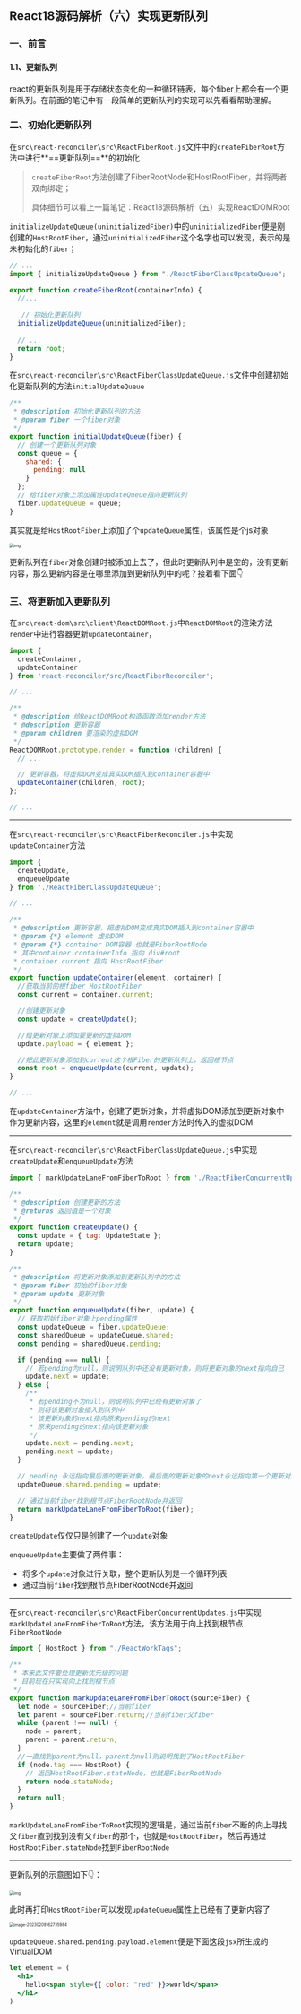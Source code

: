 ## React18源码解析（六）实现更新队列

### 一、前言

#### 1.1、更新队列

react的更新队列是用于存储状态变化的一种循环链表，每个fiber上都会有一个更新队列。在前面的笔记<!--React18源码解析（四）理解fiber-->中有一段简单的更新队列的实现可以先看看帮助理解。

### 二、初始化更新队列

在`src\react-reconciler\src\ReactFiberRoot.js`文件中的`createFiberRoot`方法中进行**==更新队列==**的初始化

> `createFiberRoot`方法创建了FiberRootNode和HostRootFiber，并将两者双向绑定；
>
> 具体细节可以看上一篇笔记：React18源码解析（五）实现ReactDOMRoot

 `initializeUpdateQueue(uninitializedFiber)`中的`uninitializedFiber`便是刚创建的`HostRootFiber`，通过`uninitializedFiber`这个名字也可以发现，表示的是未初始化的`fiber`；

```js
// ...
import { initializeUpdateQueue } from "./ReactFiberClassUpdateQueue";

export function createFiberRoot(containerInfo) {
  //...
  
   // 初始化更新队列
  initializeUpdateQueue(uninitializedFiber);
  
  // ...
  return root;
}

```

在`src\react-reconciler\src\ReactFiberClassUpdateQueue.js`文件中创建初始化更新队列的方法`initialUpdateQueue`

```js
/**
 * @description 初始化更新队列的方法
 * @param fiber 一个fiber对象
 */
export function initialUpdateQueue(fiber) {
  // 创建一个更新队列对象
  const queue = {
    shared: {
      pending: null
    }
  };
  // 给fiber对象上添加属性updateQueue指向更新队列
  fiber.updateQueue = queue;
}
```

其实就是给`HostRootFiber`上添加了个`updateQueue`属性，该属性是个js对象

<img src="https://raw.githubusercontent.com/wanglufei561/picture_repo/master/assets/initializeUpdateQueue_1664039386818.png" alt="img" style="zoom:50%;" />

更新队列在`fiber`对象创建时被添加上去了，但此时更新队列中是空的，没有更新内容，那么更新内容是在哪里添加到更新队列中的呢？接着看下面👇

### 三、将更新加入更新队列

在`src\react-dom\src\client\ReactDOMRoot.js`中`ReactDOMRoot`的渲染方法`render`中进行容器更新`updateContainer`，<!--初渲染也是一种容器更新，因为刚开始的容器中是空的-->

```js
import {
  createContainer,
  updateContainer
} from 'react-reconciler/src/ReactFiberReconciler';

// ...

/**
 * @description 给ReactDOMRoot构造函数添加render方法
 * @description 更新容器
 * @param children 要渲染的虚拟DOM
 */
ReactDOMRoot.prototype.render = function (children) {
  // ...

  // 更新容器，将虚拟DOM变成真实DOM插入到container容器中
  updateContainer(children, root);
};

// ...
```

------

在`src\react-reconciler\src\ReactFiberReconciler.js`中实现`updateContainer`方法

```js
import {
  createUpdate,
  enqueueUpdate
} from './ReactFiberClassUpdateQueue';

// ... 

/**
 * @description 更新容器，把虚拟DOM变成真实DOM插入到container容器中
 * @param {*} element 虚拟DOM
 * @param {*} container DOM容器 也就是FiberRootNode
 * 其中container.containerInfo 指向 div#root
 * container.current 指向 HostRootFiber
 */
export function updateContainer(element, container) {
  //获取当前的根fiber HostRootFiber
  const current = container.current;

  //创建更新对象
  const update = createUpdate();

  //给更新对象上添加要更新的虚拟DOM
  update.payload = { element };

  //把此更新对象添加到current这个根Fiber的更新队列上，返回根节点
  const root = enqueueUpdate(current, update);
}

// ...
```

在`updateContainer`方法中，创建了更新对象，并将虚拟DOM添加到更新对象中作为更新内容，这里的`element`就是调用`render`方法时传入的虚拟DOM

------

在`src\react-reconciler\src\ReactFiberClassUpdateQueue.js`中实现`createUpdate`和`enqueueUpdate`方法

```js
import { markUpdateLaneFromFiberToRoot } from './ReactFiberConcurrentUpdates';

/**
 * @description 创建更新的方法
 * @returns 返回值是一个对象
 */
export function createUpdate() {
  const update = { tag: UpdateState };
  return update;
}

/**
 * @description 将更新对象添加到更新队列中的方法
 * @param fiber 初始的fiber对象
 * @param update 更新对象
 */
export function enqueueUpdate(fiber, update) {
  // 获取初始fiber对象上pending属性
  const updateQueue = fiber.updateQueue;
  const sharedQueue = updateQueue.shared;
  const pending = sharedQueue.pending;

  if (pending === null) {
    // 若pending为null，则说明队列中还没有更新对象，则将更新对象的next指向自己
    update.next = update;
  } else {
    /**
     * 若pending不为null，则说明队列中已经有更新对象了
     * 则将该更新对象插入到队列中
     * 该更新对象的next指向原来pending的next
     * 原来pending的next指向该更新对象
     */
    update.next = pending.next;
    pending.next = update;
  }

  // pending 永远指向最后面的更新对象，最后面的更新对象的next永远指向第一个更新对象
  updateQueue.shared.pending = update;

  // 通过当前fiber找到根节点FiberRootNode并返回
  return markUpdateLaneFromFiberToRoot(fiber);
}
```

`createUpdate`仅仅只是创建了一个`update`对象

`enqueueUpdate`主要做了两件事：

- 将多个`update`对象进行关联，整个更新队列是一个循环列表<!--关于循环列表的笔记在04、理解fiber这篇笔记中有记录-->
- 通过当前`fiber`找到根节点FiberRootNode并返回

------

在`src\react-reconciler\src\ReactFiberConcurrentUpdates.js`中实现`markUpdateLaneFromFiberToRoot`方法，该方法用于向上找到根节点`FiberRootNode`

```js
import { HostRoot } from "./ReactWorkTags";

/**
 * 本来此文件要处理更新优先级的问题
 * 目前现在只实现向上找到根节点
 */
export function markUpdateLaneFromFiberToRoot(sourceFiber) {
  let node = sourceFiber;//当前fiber
  let parent = sourceFiber.return;//当前fiber父fiber
  while (parent !== null) {
    node = parent;
    parent = parent.return;
  }
  //一直找到parent为null，parent为null则说明找到了HostRootFiber
  if (node.tag === HostRoot) {
    // 返回HostRootFiber.stateNode，也就是FiberRootNode
    return node.stateNode;
  }
  return null;
}
```

`markUpdateLaneFromFiberToRoot`实现的逻辑是，通过当前`fiber`不断的向上寻找父`fiber`直到找到没有父`fiber`的那个，也就是`HostRootFiber`，然后再通过`HostRootFiber.stateNode`找到`FiberRootNode`<!--对比着fiber树的示意图一看便知-->

------

更新队列的示意图如下👇：

<img src="https://raw.githubusercontent.com/wanglufei561/picture_repo/master/assets/queuepending_1644750048819.png" alt="img" style="zoom:50%;" />

此时再打印`HostRootFiber`可以发现`updateQueue`属性上已经有了更新内容了

<img src="https://raw.githubusercontent.com/wanglufei561/picture_repo/master/assets/image-20230208162735984.png" alt="image-20230208162735984" style="zoom:50%;" />

`updateQueue.shared.pending.payload.element`便是下面这段`jsx`所生成的VirtualDOM

```jsx
let element = (
  <h1>
    hello<span style={{ color: "red" }}>world</span>
  </h1>
)
```


